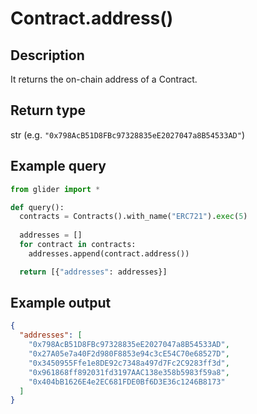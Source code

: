 # Contract.address()

## Description

It returns the on-chain address of a Contract.

## Return type

str (e.g. `"0x798AcB51D8FBc97328835eE2027047a8B54533AD"`)

## Example query

```python
from glider import *

def query():
  contracts = Contracts().with_name("ERC721").exec(5)
  
  addresses = []
  for contract in contracts:
    addresses.append(contract.address())

  return [{"addresses": addresses}]
```

## Example output

```json
{
  "addresses": [
    "0x798AcB51D8FBc97328835eE2027047a8B54533AD",
    "0x27A05e7a40F2d980F8853e94c3cE54C70e68527D",
    "0x3450955Ffe1e8DE92c7348a497d7Fc2C9283ff3d",
    "0x961868ff892031fd3197AAC138e358b5983f59a8",
    "0x404bB1626E4e2EC681FDE0Bf6D3E36c1246B8173"
  ]
}
```
